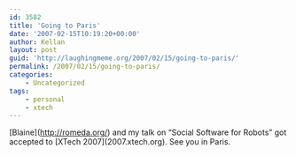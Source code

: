 ```yaml
---
id: 3582
title: 'Going to Paris'
date: '2007-02-15T10:19:20+00:00'
author: Kellan
layout: post
guid: 'http://laughingmeme.org/2007/02/15/going-to-paris/'
permalink: /2007/02/15/going-to-paris/
categories:
    - Uncategorized
tags:
    - personal
    - xtech
---
```


\[Blaine\](http://romeda.org/) and my talk on “Social Software for Robots” got accepted to \[XTech 2007\](2007.xtech.org). See you in Paris.